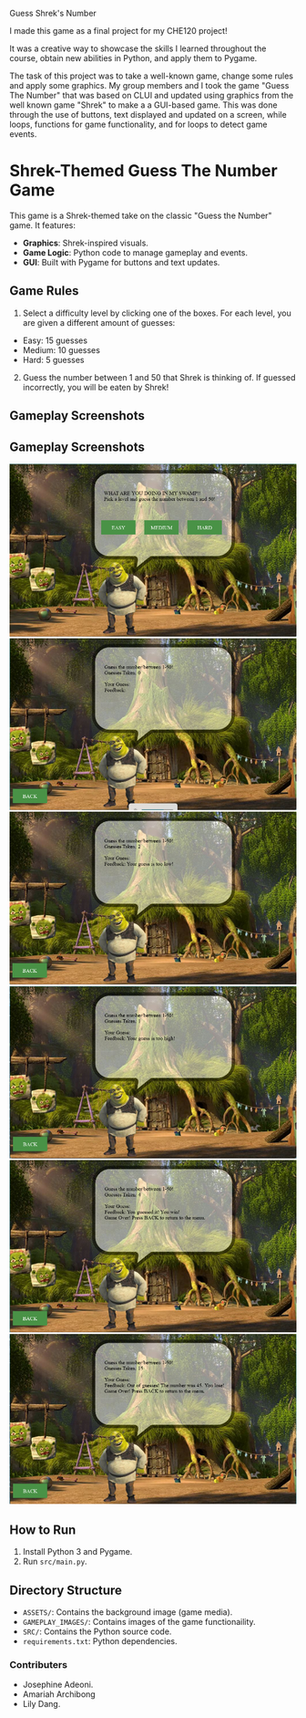 Guess Shrek's Number

I made this game as a final project for my CHE120 project!

It was a creative way to showcase the skills I learned throughout the course, obtain new abilities in Python, and apply them to Pygame. 

The task of this project was to take a well-known game, change some rules and apply some graphics. My group members and I took the game "Guess The Number" that was based on CLUI and updated using graphics from the well known game "Shrek" to make a a GUI-based game. This was done through the use of buttons, text displayed and updated on a screen, while loops, functions for game functionality, and for loops to detect game events.

# Shrek-Themed Guess The Number Game

This game is a Shrek-themed take on the classic "Guess the Number" game. It features:
- **Graphics**: Shrek-inspired visuals.
- **Game Logic**: Python code to manage gameplay and events.
- **GUI**: Built with Pygame for buttons and text updates.

## Game Rules
1. Select a difficulty level by clicking one of the boxes. For each level, you are given a different
amount of guesses:
- Easy: 15 guesses
- Medium: 10 guesses
- Hard: 5 guesses
2. Guess the number between 1 and 50 that Shrek is thinking of. If guessed incorrectly, you will be eaten by Shrek!

## Gameplay Screenshots
## Gameplay Screenshots
![Menu Screen](GAMEPLAY_IMAGES/Menu_screen.png)
![Screen of Each level](GAMEPLAY_IMAGES/Generic_level_screen.png)
![Feedback that guess is too low](GAMEPLAY_IMAGES/Feedback_guess_too_low.png)
![Feedback that guess is too high](GAMEPLAY_IMAGES/Feedback_guess_too_high.png)
![Winning Feedback](GAMEPLAY_IMAGES/Winning_guess.png)
![Losing Feedback](GAMEPLAY_IMAGES/Losing_guess.png)


## How to Run
1. Install Python 3 and Pygame.
2. Run `src/main.py`.

## Directory Structure
- `ASSETS/`: Contains the background image (game media).
- `GAMEPLAY_IMAGES/`: Contains images of the game functionaility.
- `SRC/`: Contains the Python source code.
- `requirements.txt`: Python dependencies.

### Contributers
- Josephine Adeoni.
- Amariah Archibong
- Lily Dang.
